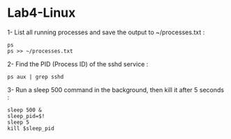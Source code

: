 # Lab4-Linux

1- List all running processes and save the output to ~/processes.txt :

    ps
    ps >> ~/processes.txt

2- Find the PID (Process ID) of the sshd service : 

    ps aux | grep sshd

3- Run a sleep 500 command in the background, then kill it after 5 seconds : 

    sleep 500 &
    sleep_pid=$!
    sleep 5
    kill $sleep_pid
